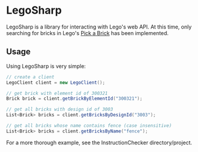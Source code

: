 # LegoSharp

LegoSharp is a library for interacting with Lego's web API. At this time, only searching for bricks in Lego's [Pick a Brick](https://shop.lego.com/en-US/Pick-a-Brick) has been implemented.

## Usage

Using LegoSharp is very simple:
```C#
// create a client
LegoClient client = new LegoClient();

// get brick with element id of 300321
Brick brick = client.getBrickByElementId("300321");

// get all bricks with design id of 3003
List<Brick> bricks = client.getBricksByDesignId("3003");

// get all bricks whose name contains fence (case insensitive)
List<Brick> bricks = client.getBricksByName("fence");
```
For a more thorough example, see the InstructionChecker directory/project.